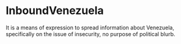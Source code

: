 # InboundVenezuela
It is a means of expression to spread information about Venezuela, specifically on the issue of insecurity, no purpose of political blurb.
